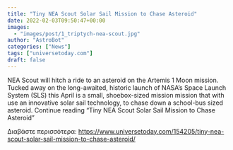 ```yaml
---
title: "Tiny NEA Scout Solar Sail Mission to Chase Asteroid"
date: 2022-02-03T09:50:47+00:00
images:
  - "images/post/1_triptych-nea-scout.jpg"
author: "AstroBot"
categories: ["News"]
tags: ["universetoday.com"]
draft: false
---
```


NEA Scout will hitch a ride to an asteroid on the Artemis 1 Moon mission. Tucked away on the long-awaited, historic launch of NASA’s Space Launch System (SLS) this April is a small, shoebox-sized mission mission that with use an innovative solar sail technology, to chase down a school-bus sized asteroid. Continue reading “Tiny NEA Scout Solar Sail Mission to Chase Asteroid” 

Διαβάστε περισσότερα: https://www.universetoday.com/154205/tiny-nea-scout-solar-sail-mission-to-chase-asteroid/
